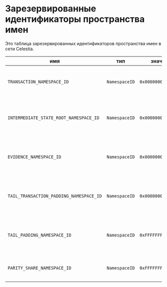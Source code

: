 # Зарезервированные идентификаторы пространства имен

Это таблица зарезервированных идентификаторов пространства имен в сети Celestia.

<!-- markdownlint-disable MD013 -->
| имя                                     | тип           | значение             | описание                                                                                   |
| --------------------------------------- | ------------- | -------------------- | ------------------------------------------------------------------------------------------ |
| `TRANSACTION_NAMESPACE_ID`              | `NamespaceID` | `0x0000000000000001` | Транзакции: запросы, которые изменяют состояние.                                           |
| `INTERMEDIATE_STATE_ROOT_NAMESPACE_ID`  | `NamespaceID` | `0x0000000000000002` | Корни промежуточного состояния, фиксируемые после каждой транзакции.                       |
| `EVIDENCE_NAMESPACE_ID`                 | `NamespaceID` | `0x0000000000000003` | Доказательства: мошеннические доказательства или другие доказательства слэш действий.      |
| `TAIL_TRANSACTION_PADDING_NAMESPACE_ID` | `NamespaceID` | `0x00000000000000FF` | Tail padding for transactions: padding after all transactions but before messages.         |
| `TAIL_PADDING_NAMESPACE_ID`             | `NamespaceID` | `0xFFFFFFFFFFFFFFFE` | Tail padding for messages: padding after all messages to fill up the original data square. |
| `PARITY_SHARE_NAMESPACE_ID`             | `NamespaceID` | `0xFFFFFFFFFFFFFFFF` | Parity shares: extended shares in the available data matrix.                               |
<!-- markdownlint-enable MD013 -->
